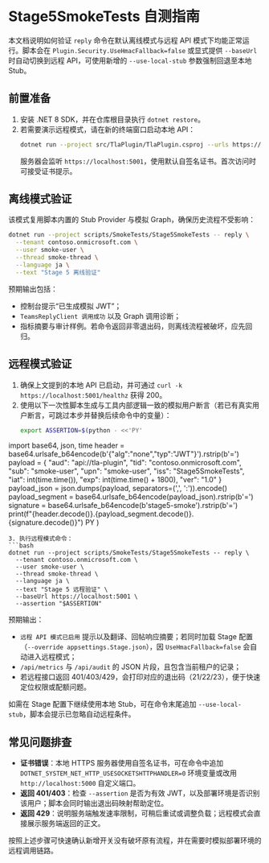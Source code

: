 # Stage5SmokeTests 自测指南

本文档说明如何验证 `reply` 命令在默认离线模式与远程 API 模式下均能正常运行。脚本会在 `Plugin.Security.UseHmacFallback=false` 或显式提供 `--baseUrl` 时自动切换到远程 API，可使用新增的 `--use-local-stub` 参数强制回退至本地 Stub。

## 前置准备

1. 安装 .NET 8 SDK，并在仓库根目录执行 `dotnet restore`。
2. 若需要演示远程模式，请在新的终端窗口启动本地 API：
   ```bash
   dotnet run --project src/TlaPlugin/TlaPlugin.csproj --urls https://localhost:5001
   ```
   服务器会监听 `https://localhost:5001`，使用默认自签名证书。首次访问时可接受证书提示。

## 离线模式验证

该模式复用脚本内置的 Stub Provider 与模拟 Graph，确保历史流程不受影响：

```bash
dotnet run --project scripts/SmokeTests/Stage5SmokeTests -- reply \
  --tenant contoso.onmicrosoft.com \
  --user smoke-user \
  --thread smoke-thread \
  --language ja \
  --text "Stage 5 离线验证"
```

预期输出包括：

- 控制台提示“已生成模拟 JWT”；
- `TeamsReplyClient 调用成功` 以及 Graph 调用诊断；
- 指标摘要与审计样例。若命令返回非零退出码，则离线流程被破坏，应先回归。

## 远程模式验证

1. 确保上文提到的本地 API 已启动，并可通过 `curl -k https://localhost:5001/healthz` 获得 200。
2. 使用以下一次性脚本生成与工具内部逻辑一致的模拟用户断言（若已有真实用户断言，可跳过本步并替换后续命令中的变量）：
   ```bash
   export ASSERTION=$(python - <<'PY'
import base64, json, time
header = base64.urlsafe_b64encode(b'{"alg":"none","typ":"JWT"}').rstrip(b'=')
payload = {
    "aud": "api://tla-plugin",
    "tid": "contoso.onmicrosoft.com",
    "sub": "smoke-user",
    "upn": "smoke-user",
    "iss": "Stage5SmokeTests",
    "iat": int(time.time()),
    "exp": int(time.time() + 1800),
    "ver": "1.0"
}
payload_json = json.dumps(payload, separators=(',', ':')).encode()
payload_segment = base64.urlsafe_b64encode(payload_json).rstrip(b'=')
signature = base64.urlsafe_b64encode(b'stage5-smoke').rstrip(b'=')
print(f"{header.decode()}.{payload_segment.decode()}.{signature.decode()}")
PY
)
   ```
3. 执行远程模式命令：
   ```bash
   dotnet run --project scripts/SmokeTests/Stage5SmokeTests -- reply \
     --tenant contoso.onmicrosoft.com \
     --user smoke-user \
     --thread smoke-thread \
     --language ja \
     --text "Stage 5 远程验证" \
     --baseUrl https://localhost:5001 \
     --assertion "$ASSERTION"
   ```

预期输出：

- `远程 API 模式已启用` 提示以及翻译、回帖响应摘要；若同时加载 Stage 配置（`--override appsettings.Stage.json`），因 `UseHmacFallback=false` 会自动进入远程模式；
- `/api/metrics` 与 `/api/audit` 的 JSON 片段，且包含当前租户的记录；
- 若远程接口返回 401/403/429，会打印对应的退出码（21/22/23），便于快速定位权限或配额问题。

如需在 Stage 配置下继续使用本地 Stub，可在命令末尾追加 `--use-local-stub`，脚本会提示已忽略自动远程条件。

## 常见问题排查

- **证书错误**：本地 HTTPS 服务器使用自签名证书，可在命令中追加 `DOTNET_SYSTEM_NET_HTTP_USESOCKETSHTTPHANDLER=0` 环境变量或改用 `http://localhost:5000` 自定义端口。
- **返回 401/403**：检查 `--assertion` 是否为有效 JWT，以及部署环境是否识别该用户；脚本会同时输出退出码映射帮助定位。
- **返回 429**：说明服务端触发速率限制，可稍后重试或调整负载；远程模式会直接展示服务端返回的正文。

按照上述步骤可快速确认新增开关没有破坏原有流程，并在需要时模拟部署环境的远程调用链路。
